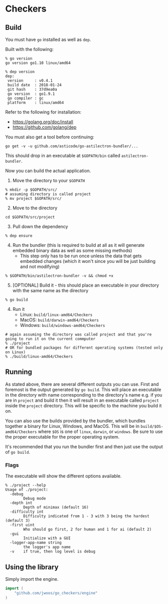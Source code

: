 # Checkers

## Build
You must have `go` installed as well as `dep`.

Built with the following:

```shell
% go version
go version go1.10 linux/amd64

% dep version
dep:
 version     : v0.4.1
 build date  : 2018-01-24
 git hash    : 37d9ea0a
 go version  : go1.9.1
 go compiler : gc
 platform    : linux/amd64
```

Refer to the following for installation:

- https://golang.org/doc/install
- https://github.com/golang/dep

You must also get a tool before continuing:

```
go get -v -u github.com/asticode/go-astilectron-bundler/...
```
This should drop in an executable at `$GOPATH/bin` called `astilectron-bundler`.

Now you can build the actual application.

1. Move the directory to your `$GOPATH`

```shell
% mkdir -p $GOPATH/src/
# assuming directory is called project
% mv project $GOPATH/src/
```

2. Move to the directory

```shell
cd $GOPATH/src/project
```

3. Pull down the dependency

```shell
% dep ensure
```

4. Run the bundler (this is required to build at all as it will generate embedded binary data as well as some missing methods)
   - This step only has to be run once unless the data that gets embedded changes (which it won't since you will be just building and not modifying)

```shell
% $GOPATH/bin/astilectron-bundler -v && chmod +x 
```

5. [OPTIONAL] Build it - this should place an executable in your directory with the same name as the directory

```shell
% go build
```

4. Run it
   - Linux: `build/linux-amd64/Checkers`
   - MacOS: `build/darwin-amd64/Checkers`
   - Windows: `build/windows-amd64/Checkers`

```shell
# again assuming the directory was called project and that you're going to run it on the current commputer
% ./project
# OR for bundled packages for different operating systems (tested only on Linux)
% ./build/linux-amd64/Checkers 
```

## Running

As stated above, there are several different outputs you can use. First and foremost is the output generated by `go build`. This will place an executable in the directory with name corresponding to the directory's name e.g. if you are in `project` and build it then it will result in an executable called `project` inside the `project` directory. This will be specific to the machine you build it on.

You can also use the builds provided by the bundler, which bundles together a binary for Linux, Windows, and MacOS. This will be in `build/$OS-amd64/Checkers` where `$OS` is one of `linux`, `darwin`, or `windows`. Be sure to use the proper executable for the proper operating system.

It's recommended that you run the bundler first and then just use the output of `go build`.

### Flags

The executable will show the different options available.

```shell
% ./project --help
Usage of ./project:
  -debug
    	Debug mode
  -depth int
    	Depth of minimax (default 16)
  -difficulty int
    	Difficulty indicated from 1 - 3 with 3 being the hardest (default 3)
  -first uint
    	Who should go first, 2 for human and 1 for ai (default 2)
  -gui
    	Initialize with a GUI
  -logger-app-name string
    	the logger's app name
  -v	if true, then log level is debug

```

## Using the library

Simply import the engine.

```go
import (
	"github.com/jwoos/go_checkers/engine"
)
```
